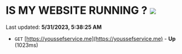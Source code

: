 # IS MY WEBSITE RUNNING ? [![](https://img.shields.io/static/v1?label=Sponsor&message=%E2%9D%A4&logo=GitHub&color=%23fe8e86)](https://github.com/sponsors/<username>)

Last updated: **5/31/2023, 5:38:25 AM**

- `GET` [https://youssefservice.me](https://youssefservice.me) - **Up** (1023ms)
